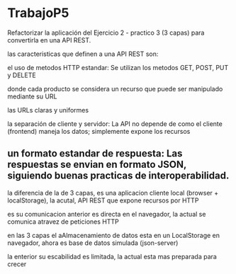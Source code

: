 # TrabajoP5
Refactorizar la aplicación del Ejercicio 2 - practico 3 (3 capas) para convertirla en una API REST.

las caracteristicas que definen a una API REST son:

el uso de metodos HTTP estandar: Se utilizan los metodos GET, POST, PUT y DELETE

donde cada producto se considera un recurso que puede ser manipulado mediante su URL

las URLs claras y uniformes

la separación de cliente y servidor: La API no depende de como el cliente (frontend) maneja los datos; simplemente expone los recursos

un formato estandar de respuesta: Las respuestas se envian en formato JSON, siguiendo buenas practicas de interoperabilidad.
------------

la diferencia de la de 3 capas, es una aplicacion cliente local (browser + localStorage), la acutal, API REST que expone recursos por HTTP

es su comunicacion anterior es directa en el navegador, la actual se comunica atravez de peticiones HTTP

en las 3 capas el aAlmacenamiento de datos	esta en un LocalStorage en navegador, ahora es	base de datos simulada (json-server)

la enterior su escabilidad es limitada, la actual esta mas preparada para crecer
